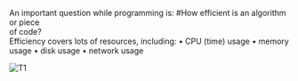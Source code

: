 An	important	question	while	programming	is:	#How	efficient	is	an	algorithm	or	piece	
of	code?	
Efficiency	covers	lots	of resources,	including:
• CPU	(time)	usage
• memory	usage
• disk	usage
• network	usage


![T1](https://user-images.githubusercontent.com/66161514/147833402-f9f97b3c-3fdb-4142-bc9e-359f68407e9a.jpg)

